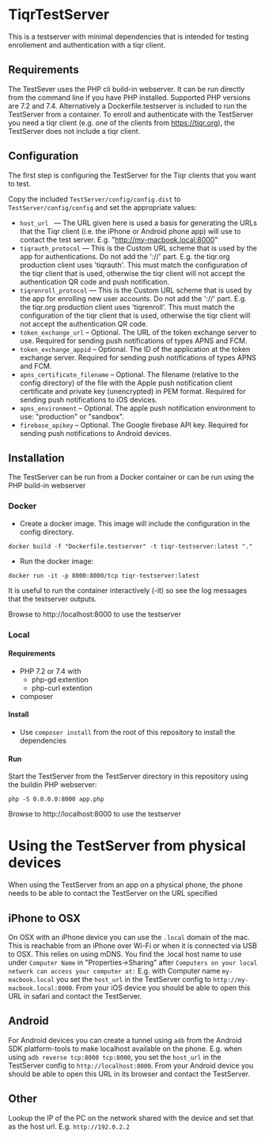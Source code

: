# TiqrTestServer

This is a testserver with minimal dependencies that is intended for testing
enrollement and authentication with a tiqr client.

## Requirements
The TestSever uses the PHP cli build-in webserver. It can be run directly from the command
line if you have PHP installed. Supported PHP versions are 7.2 and 7.4. Alternatively a 
Dockerfile.testserver is included to run the TestServer from a container. To enroll and authenticate with the TestServer 
you need a tiqr client (e.g. one of the clients from https://tiqr.org), the TestServer does not include a tiqr client. 

## Configuration
The first step is configuring the TestServer for the Tiqr clients that you want to test.

Copy the included `TestServer/config/config.dist` to `TestServer/config/config` and set the appropriate values:
* `host_url ` — The URL given here is used a basis for generating the URLs that the Tiqr client (i.e. the iPhone or 
  Android phone app) will use to contact the test server. E.g. "http://my-macbook.local:8000"
* `tiqrauth_protocol` — This is the Custom URL scheme that is used by the app for authentications.
  Do not add the '://' part. E.g. the tiqr.org production client uses 'tiqrauth'. This must match the configuration of 
  the tiqr client that is used, otherwise the tiqr client will not accept the authentication QR code and push notification.
* `tiqrenroll_protocol` — This is the Custom URL scheme that is used by the app for enrolling new user accounts.
  Do not add the '://' part. E.g. the tiqr.org production client uses 'tiqrenroll'. This must match the configuration of
  the tiqr client that is used, otherwise the tiqr client will not accept the authentication QR code.
* `token_exchange_url` – Optional. The URL of the token exchange server to use. Required for sending push notifications 
  of types APNS and FCM.
* `token_exchange_appid` – Optional. The ID of the application at the token exchange server. Required for sending push
  notifications of types APNS and FCM. 
* `apns_certificate_filename` – Optional. The filename (relative to the config directory) of the file with the Apple push 
  notification client certificate and private key (unencrypted) in PEM format. Required for sending push notifications to 
  iOS devices.
* `apns_environment` – Optional. The apple push notification environment to use: "production" or "sandbox".
* `firebase_apikey` – Optional. The Google firebase API key. Required for sending push notifications to Android devices.

## Installation
The TestServer can be run from a Docker container or can be run using the PHP build-in webserver 

### Docker
* Create a docker image. This image will include the configuration in the config directory.
```
docker build -f "Dockerfile.testserver" -t tiqr-testserver:latest "."
```
* Run the docker image:
```
docker run -it -p 8000:8000/tcp tiqr-testserver:latest
```
It is useful to run the container interactively (-it) so see the log messages that the testserver outputs.  

Browse to http://localhost:8000 to use the testserver

### Local

#### Requirements
* PHP 7.2 or 7.4 with
  * php-gd extention
  * php-curl extention
* composer

#### Install
* Use `composer install` from the root of this repository to install the dependencies

#### Run
Start the TestServer from the TestServer directory in this repository using the buildin
PHP webserver:
```
php -S 0.0.0.0:8000 app.php
```
Browse to http://localhost:8000 to use the testserver


# Using the TestServer from physical devices
When using the TestServer from an app on a physical phone, the phone needs to be able to contact
the TestServer on the URL specified

## iPhone to OSX
On OSX with an iPhone device you can use the `.local` domain of the mac. This is reachable 
from an iPhone over Wi-Fi or when it is connected via USB to OSX. This relies on using mDNS. 
You find the .local host name to use under `Computer Name` in "Properties->Sharing" after 
`Computers on your local network can access your computer at:`
E.g. with Computer name `my-macbook.local` you set the `host_url` in the TestServer config to `http://my-macbook.local:8000`.
From your iOS device you should be able to open this URL in safari and contact the TestServer.

## Android
For Android devices you can create a tunnel using `adb` from the Android SDK platform-tools to make 
localhost available on the phone.
E.g. when using `adb reverse tcp:8000 tcp:8000`, you set the `host_url` in the TestServer config to `http://localhost:8000`.
From your Android device you should be able to open this URL in its browser and contact the TestServer.

## Other
Lookup the IP of the PC on the network shared with the device and set that as the host
url. E.g. `http://192.0.2.2`
